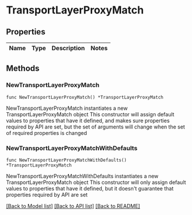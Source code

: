 # TransportLayerProxyMatch

## Properties

Name | Type | Description | Notes
------------ | ------------- | ------------- | -------------

## Methods

### NewTransportLayerProxyMatch

`func NewTransportLayerProxyMatch() *TransportLayerProxyMatch`

NewTransportLayerProxyMatch instantiates a new TransportLayerProxyMatch object
This constructor will assign default values to properties that have it defined,
and makes sure properties required by API are set, but the set of arguments
will change when the set of required properties is changed

### NewTransportLayerProxyMatchWithDefaults

`func NewTransportLayerProxyMatchWithDefaults() *TransportLayerProxyMatch`

NewTransportLayerProxyMatchWithDefaults instantiates a new TransportLayerProxyMatch object
This constructor will only assign default values to properties that have it defined,
but it doesn't guarantee that properties required by API are set


[[Back to Model list]](HOW-TO.md#documentation-for-models) [[Back to API list]](HOW-TO.md#documentation-for-api-endpoints) [[Back to README]](HOW-TO.md)


